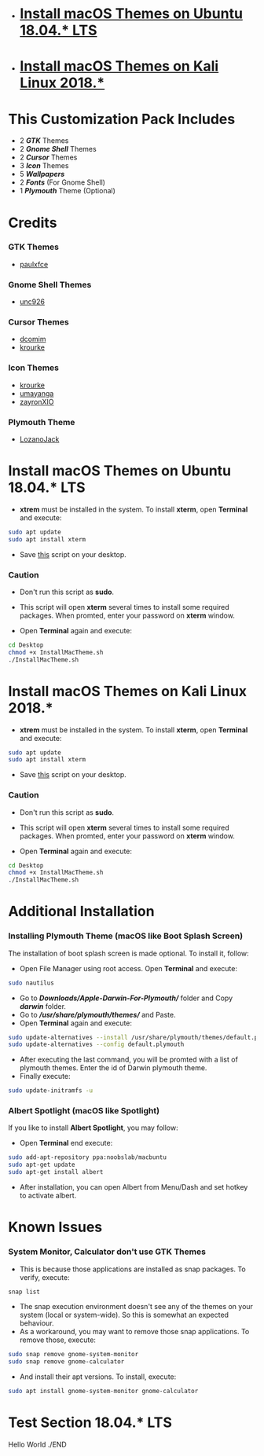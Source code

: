 - # [Install macOS Themes on Ubuntu 18.04.* LTS](#install-macos-themes-on-ubuntu-1804-lts-1)
- # [Install macOS Themes on Kali Linux 2018.* ](#install-macos-themes-on-kali-linux-2018)

# This Customization Pack Includes
- 2 **_GTK_** Themes
- 2 **_Gnome Shell_** Themes
- 2 **_Cursor_** Themes
- 3 **_Icon_** Themes
- 5 **_Wallpapers_**
- 2 **_Fonts_** (For Gnome Shell)
- 1 **_Plymouth_** Theme (Optional)

# Credits
### GTK Themes
- [paulxfce](https://www.gnome-look.org/p/1241688/)
### Gnome Shell Themes
- [unc926](https://www.gnome-look.org/p/1213208/)
### Cursor Themes
- [dcomim](https://www.gnome-look.org/p/1241071/)
- [krourke](https://www.gnome-look.org/p/1148692/)
### Icon Themes
- [krourke](https://www.gnome-look.org/p/1148695/)
- [umayanga](https://www.gnome-look.org/p/1102582/)
- [zayronXIO](https://www.gnome-look.org/p/1210856/)
### Plymouth Theme
- [LozanoJack](https://www.gnome-look.org/p/1009320/)

# Install macOS Themes on Ubuntu 18.04.* LTS
- **xtrem** must be installed in the system. To install **xterm**, open **Terminal** and execute:
```bash
sudo apt update
sudo apt install xterm
```
- Save [this](https://github.com/debugster/GnomeTweaks/blob/master/InstallMacTheme.sh) script on your desktop.
### Caution
- Don't run this script as **sudo**.
- This script will open **xterm** several times to install some required packages. When promted, enter your password on **xterm** window.

- Open **Terminal** again and execute:
```bash
cd Desktop
chmod +x InstallMacTheme.sh
./InstallMacTheme.sh
```

# Install macOS Themes on Kali Linux 2018.*
- **xtrem** must be installed in the system. To install **xterm**, open **Terminal** and execute:
```bash
sudo apt update
sudo apt install xterm
```
- Save [this](https://github.com/debugster/GnomeTweaks/blob/master/InstallMacTheme.sh) script on your desktop.
### Caution
- Don't run this script as **sudo**.
- This script will open **xterm** several times to install some required packages. When promted, enter your password on **xterm** window.

- Open **Terminal** again and execute:
```bash
cd Desktop
chmod +x InstallMacTheme.sh
./InstallMacTheme.sh
```

# Additional Installation
### Installing Plymouth Theme (macOS like Boot Splash Screen)
The installation of boot splash screen is made optional. To install it, follow:
- Open File Manager using root access. Open **Terminal** and execute:
```bash
sudo nautilus
```
- Go to **_Downloads/Apple-Darwin-For-Plymouth/_** folder and Copy **_darwin_** folder.
- Go to **_/usr/share/plymouth/themes/_** and Paste.
- Open **Terminal** again and execute:
```bash
sudo update-alternatives --install /usr/share/plymouth/themes/default.plymouth default.plymouth /usr/share/plymouth/themes/darwin/darwin.plymouth 100
sudo update-alternatives --config default.plymouth
```
- After executing the last command, you will be promted with a list of plymouth themes. Enter the id of Darwin plymouth theme.
- Finally execute:
```bash
sudo update-initramfs -u
```
### Albert Spotlight (macOS like Spotlight)
If you like to install **Albert Spotlight**, you may follow:
- Open **Terminal** end execute:
```bash
sudo add-apt-repository ppa:noobslab/macbuntu
sudo apt-get update
sudo apt-get install albert
```
- After installation, you can open Albert from Menu/Dash and set hotkey to activate albert.

# Known Issues
### System Monitor, Calculator don't use GTK Themes
- This is because those applications are installed as snap packages. To verify, execute:
```bash
snap list
```
- The snap execution environment doesn't see any of the themes on your system (local or system-wide). So this is somewhat an expected behaviour.
- As a workaround, you may want to remove those snap applications. To remove those, execute:
```bash
sudo snap remove gnome-system-monitor
sudo snap remove gnome-calculator
```
- And install their apt versions. To install, execute:
```bash
sudo apt install gnome-system-monitor gnome-calculator
```

# Test Section 18.04.* LTS
Hello World
./END
